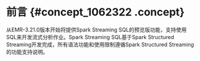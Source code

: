 # 前言 {#concept_1062322 .concept}

从EMR-3.21.0版本开始将提供Spark Streaming SQL的预览版功能，支持使用SQL来开发流式分析作业。Spark Streaming SQL基于Spark Structured Streaming开发完成，所有语法功能和使用限制遵循Spark Structured Streaming的功能支持说明。

